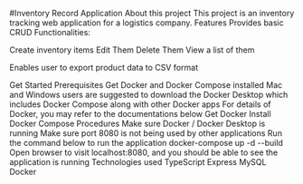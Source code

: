 #Inventory Record Application
About this project
This project is an inventory tracking web application for a logistics company.
Features
Provides basic CRUD Functionalities:

 Create inventory items
 Edit Them
 Delete Them
 View a list of them
 
Enables user to export product data to CSV format

Get Started
Prerequisites
Get Docker and Docker Compose installed
Mac and Windows users are suggested to download the Docker Desktop which includes Docker Compose along with other Docker apps
For details of Docker, you may refer to the documentations below
Get Docker
Install Docker Compose
Procedures
Make sure Docker / Docker Desktop is running
Make sure port 8080 is not being used by other applications
Run the command below to run the application docker-compose up -d --build
Open browser to visit localhost:8080, and you should be able to see the application is running
Technologies used
TypeScript
Express
MySQL
Docker
